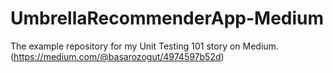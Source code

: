 # UmbrellaRecommenderApp-Medium
The example repository for my Unit Testing 101 story on Medium. (https://medium.com/@basarozogut/4974597b52d)
